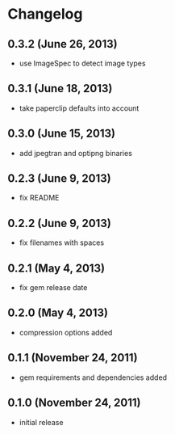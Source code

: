# Changelog

## 0.3.2 (June 26, 2013)

  * use ImageSpec to detect image types

## 0.3.1 (June 18, 2013)

  * take paperclip defaults into account

## 0.3.0 (June 15, 2013)

  * add jpegtran and optipng binaries

## 0.2.3 (June 9, 2013)

  * fix README

## 0.2.2 (June 9, 2013)

  * fix filenames with spaces

## 0.2.1 (May 4, 2013)

  * fix gem release date

## 0.2.0 (May 4, 2013)

  * compression options added

## 0.1.1 (November 24, 2011)

  * gem requirements and dependencies added

## 0.1.0 (November 24, 2011)

  * initial release
